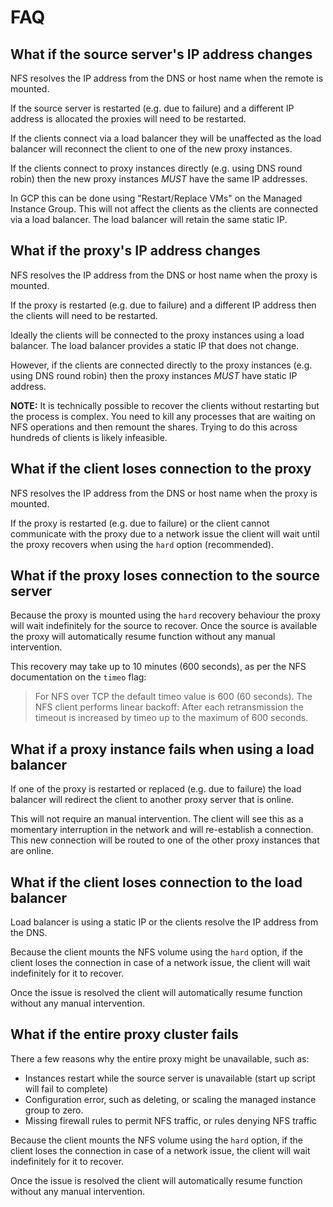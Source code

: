 # FAQ

## What if the source server's IP address changes

NFS resolves the IP address from the DNS or host name when the remote is mounted.

If the source server is restarted (e.g. due to failure) and a different IP address is allocated the proxies will need to be restarted.

If the clients connect via a load balancer they will be unaffected as the load balancer will reconnect the client to one of the new proxy instances.

If the clients connect to proxy instances directly (e.g. using DNS round robin) then the new proxy instances *MUST* have the same IP addresses.

In GCP this can be done using "Restart/Replace VMs" on the Managed Instance Group. This will not affect the clients as the clients are connected via a load balancer. The load balancer will retain the same static IP.

## What if the proxy's IP address changes

NFS resolves the IP address from the DNS or host name when the proxy is mounted.

If the proxy is restarted (e.g. due to failure) and a different IP address then the clients will need to be restarted.

Ideally the clients will be connected to the proxy instances using a load balancer. The load balancer provides a static IP that does not change.

However, if the clients are connected directly to the proxy instances (e.g. using DNS round robin) then the proxy instances *MUST* have static IP address.

**NOTE:** It is technically possible to recover the clients without restarting but the process is complex. You need to kill any processes that are waiting on NFS operations and then remount the shares. Trying to do this across hundreds of clients is likely infeasible.

## What if the client loses connection to the proxy

NFS resolves the IP address from the DNS or host name when the proxy is mounted.

If the proxy is restarted (e.g. due to failure) or the client cannot communicate with the proxy due to a network issue the client will wait until the proxy recovers when using the `hard` option (recommended).

## What if the proxy loses connection to the source server

Because the proxy is mounted using the `hard` recovery behaviour the proxy will
wait indefinitely for the source to recover. Once the source is available the
proxy will automatically resume function without any manual intervention.

This recovery may take up to 10 minutes (600 seconds), as per the NFS documentation on the `timeo` flag:

> For NFS over TCP the default timeo value is 600 (60 seconds). The NFS client performs linear backoff: After each retransmission the timeout is increased by timeo up to the maximum of 600 seconds.

## What if a proxy instance fails when using a load balancer

If one of the proxy is restarted or replaced (e.g. due to failure) the load balancer will redirect the client to another proxy server that is online.

This will not require an manual intervention. The client will see this as a momentary interruption in the network and will re-establish a connection. This new connection will be routed to one of the other proxy instances that are online.

## What if the client loses connection to the load balancer

Load balancer is using a static IP or the clients resolve the IP address from the DNS.

Because the client mounts the NFS volume using the `hard` option, if the client loses the connection in case of a network issue, the client will wait indefinitely for it to recover.

Once the issue is resolved the client will automatically resume function without any manual intervention.

## What if the entire proxy cluster fails

There a few reasons why the entire proxy might be unavailable, such as:

* Instances restart while the source server is unavailable (start up script will fail to complete)
* Configuration error, such as deleting, or scaling the managed instance group to zero.
* Missing firewall rules to permit NFS traffic, or rules denying NFS traffic

Because the client mounts the NFS volume using the `hard` option, if the client loses the connection in case of a network issue, the client will wait indefinitely for it to recover.

Once the issue is resolved the client will automatically resume function without any manual intervention.
